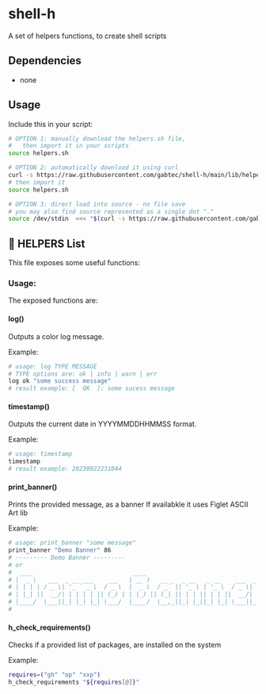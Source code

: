 # shell-h

A set of helpers functions, to create shell scripts

## Dependencies

- none

## Usage

Include this in your script:

```sh
# OPTION 1: manually download the helpers.sh file,
#   then import it in your scripts
source helpers.sh

# OPTION 2: automatically download it using curl
curl -s https://raw.githubusercontent.com/gabtec/shell-h/main/lib/helpers.sh > helpers.sh
# then import it
source helpers.sh

# OPTION 3: direct load into source - no file save
# you may also find source represented as a single dot "."
source /dev/stdin  <<< "$(curl -s https://raw.githubusercontent.com/gabtec/shell-h/main/lib/helpers.sh)"

```

## :book: HELPERS List

This file exposes some useful functions:

### Usage:

The exposed functions are:

#### log()

Outputs a color log message.

Example:

```sh
# usage: log TYPE MESSAGE
# TYPE options are: ok | info | warn | err
log ok "some success message"
# result example: [  OK  ]: some sucess message
```

#### timestamp()

Outputs the current date in YYYYMMDDHHMMSS format.

Example:

```sh
# usage: timestamp
timestamp
# result example: 20230922231044
```

#### print_banner()

Prints the provided message, as a banner
If availabkle it uses Figlet ASCII Art lib

Example:

```sh
# usage: print_banner "some message"
print_banner "Demo Banner" 86
# --------- Demo Banner ---------
# or
#  ____                            ____
# |  _ \   ___  _ __ ___    ___   | __ )   __ _  _ __   _ __    ___  _ __
# | | | | / _ \| '_ ` _ \  / _ \  |  _ \  / _` || '_ \ | '_ \  / _ \| '__|
# | |_| ||  __/| | | | | || (_) | | |_) || (_| || | | || | | ||  __/| |
# |____/  \___||_| |_| |_| \___/  |____/  \__,_||_| |_||_| |_| \___||_|
#
```

#### h_check_requirements()

Checks if a provided list of packages, are installed on the system

Example:

```sh
requires=("gh" "op" "xxp")
h_check_requirements "${requires[@]}"
```
